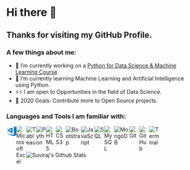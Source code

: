# Hi there 👋 
## Thanks for visiting my GitHub Profile.

### A few things about me:

- 🔭  I’m currently working on a [Python for Data Science & Machine Learning Course][udemyds]
- 🌱  I’m currently learning Machine Learning and Artificial Intelligence using Python.
- ⚡⚡  I am open to Opportunities in the field of Data Science. 
- 🥅  2020 Goals: Contribute more to Open Source projects.

### Languages and Tools I am familiar with:

<img align="left" alt="Visual Studio Code" width="26px" src="https://raw.githubusercontent.com/github/explore/80688e429a7d4ef2fca1e82350fe8e3517d3494d/topics/visual-studio-code/visual-studio-code.png" />
<img align="left" alt="Microsoft Excel" width="26px" src="https://cdn0.iconfinder.com/data/icons/logos-microsoft-office-365/128/Microsoft_Office-02-512.png" />
<img align="left" alt="Tableau" width="26px" src="https://cdn2.iconfinder.com/data/icons/mixd/512/3_tableau-512.png" />
<img align="left" alt="Python" width="26px" src="https://cdn4.iconfinder.com/data/icons/logos-and-brands/512/267_Python_logo-512.png" />
<img align="left" alt="HTML5" width="26px" src="https://cdn0.iconfinder.com/data/icons/HTML5/512/HTML_Logo.png" />
<img align="left" alt="CSS3" width="26px" src="https://cdn1.iconfinder.com/data/icons/social-media-logos-7/64/css-3-512.png" />
<img align="left" alt="Bootstrap" width="40px" src="https://cdn1.iconfinder.com/data/icons/flat-and-simple-part-1/128/bootstrap-512.png" />
<img align="left" alt="JavaScript" width="35px" src="https://cdn2.iconfinder.com/data/icons/designer-skills/128/code-programming-javascript-software-develop-command-language-512.png"/>
<img align="left" alt="SQL" width="26px" src="https://cdn3.iconfinder.com/data/icons/basicolor-computer-tech/24/091_database_data_sql-512.png" />
<img align="left" alt="MySQL" width="26px" src="https://cdn4.iconfinder.com/data/icons/logos-brands-5/24/mysql-512.png" />
<img align="left" alt="MongoDB" width="40px" src="https://cdn4.iconfinder.com/data/icons/logos-3/512/mongodb-2-512.png" />
<img align="left" alt="Git" width="26px" src="https://cdn3.iconfinder.com/data/icons/social-media-2169/24/social_media_social_media_logo_git-512.png" />
<img align="left" alt="GitHub" width="26px" src="https://cdn0.iconfinder.com/data/icons/octicons/1024/mark-github-512.png" />
<img align="left" alt="Terminal" width="26px" src="https://cdn0.iconfinder.com/data/icons/octicons/1024/terminal-512.png" />


<img align="left" alt="Suviraj's Github Stats" src="https://github-readme-stats.vercel.app/api?username=SuvirajD&show_icons=true&hide_border=true&count_private=true&show_icons=true" />



[udemyds]: https://www.udemy.com/share/101WjcBEAdeFlbTXo=/
